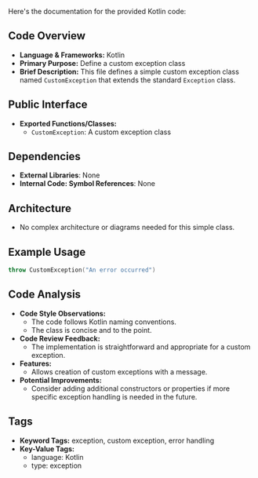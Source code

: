 Here's the documentation for the provided Kotlin code:

## Code Overview
- **Language & Frameworks:** Kotlin
- **Primary Purpose:** Define a custom exception class
- **Brief Description:** This file defines a simple custom exception class named `CustomException` that extends the standard `Exception` class.

## Public Interface
- **Exported Functions/Classes:** 
  - `CustomException`: A custom exception class

## Dependencies
- **External Libraries**: None
- **Internal Code: Symbol References**: None

## Architecture
- No complex architecture or diagrams needed for this simple class.

## Example Usage
```kotlin
throw CustomException("An error occurred")
```

## Code Analysis
- **Code Style Observations:** 
  - The code follows Kotlin naming conventions.
  - The class is concise and to the point.
- **Code Review Feedback:** 
  - The implementation is straightforward and appropriate for a custom exception.
- **Features:** 
  - Allows creation of custom exceptions with a message.
- **Potential Improvements:** 
  - Consider adding additional constructors or properties if more specific exception handling is needed in the future.

## Tags
- **Keyword Tags:** exception, custom exception, error handling
- **Key-Value Tags:** 
  - language: Kotlin
  - type: exception